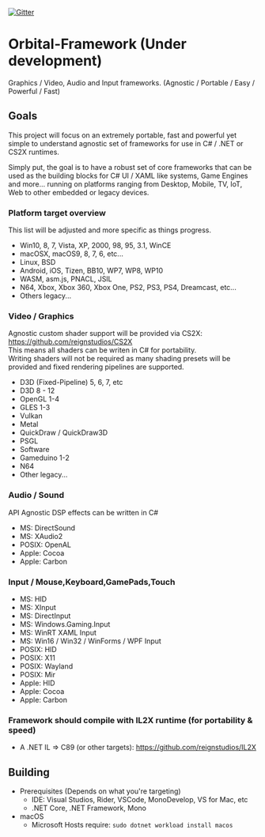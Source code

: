 [![Gitter](https://badges.gitter.im/ReignStudios/Orbital-Framework.svg)](https://gitter.im/ReignStudios/Orbital-Framework?utm_source=badge&utm_medium=badge&utm_campaign=pr-badge)

# Orbital-Framework (Under development)
Graphics / Video, Audio and Input frameworks. (Agnostic / Portable / Easy / Powerful / Fast)

## Goals
This project will focus on an extremely portable, fast and powerful yet simple to understand agnostic set of frameworks for use in C# / .NET or CS2X runtimes.<br>

Simply put, the goal is to have a robust set of core frameworks that can be used as the building blocks for C# UI / XAML like systems, Game Engines and more... running on platforms ranging from Desktop, Mobile, TV, IoT, Web to other embedded or legacy devices.

### Platform target overview
This list will be adjusted and more specific as things progress.<br>
* Win10, 8, 7, Vista, XP, 2000, 98, 95, 3.1, WinCE
* macOSX, macOS9, 8, 7, 6, etc...
* Linux, BSD
* Android, iOS, Tizen, BB10, WP7, WP8, WP10
* WASM, asm.js, PNACL, JSIL
* N64, Xbox, Xbox 360, Xbox One, PS2, PS3, PS4, Dreamcast, etc...
* Others legacy...

### Video / Graphics
Agnostic custom shader support will be provided via CS2X: https://github.com/reignstudios/CS2X<br>
This means all shaders can be writen in C# for portability.<br>
Writing shaders will not be required as many shading presets will be provided and fixed rendering pipelines are supported.<br>

* D3D (Fixed-Pipeline) 5, 6, 7, etc
* D3D 8 - 12
* OpenGL 1-4
* GLES 1-3
* Vulkan
* Metal
* QuickDraw / QuickDraw3D
* PSGL
* Software
* Gameduino 1-2
* N64
* Other legacy...

### Audio / Sound
API Agnostic DSP effects can be written in C#<br>

* MS: DirectSound
* MS: XAudio2
* POSIX: OpenAL
* Apple: Cocoa
* Apple: Carbon

### Input / Mouse,Keyboard,GamePads,Touch
* MS: HID
* MS: XInput
* MS: DirectInput
* MS: Windows.Gaming.Input
* MS: WinRT XAML Input
* MS: Win16 / Win32 / WinForms / WPF Input
* POSIX: HID
* POSIX: X11
* POSIX: Wayland
* POSIX: Mir
* Apple: HID
* Apple: Cocoa
* Apple: Carbon

### Framework should compile with IL2X runtime (for portability & speed)
* A .NET IL => C89 (or other targets): https://github.com/reignstudios/IL2X

## Building
* Prerequisites (Depends on what you're targeting)
	* IDE: Visual Studios, Rider, VSCode, MonoDevelop, VS for Mac, etc
	* .NET Core, .NET Framework, Mono
* macOS
	* Microsoft Hosts require: ```sudo dotnet workload install macos```